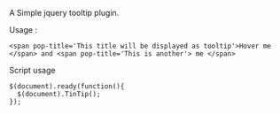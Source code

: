 
A Simple jquery tooltip plugin.

Usage : 

    <span pop-title='This title will be displayed as tooltip'>Hover me </span> and <span pop-title='This is another'> me </span>

Script usage 

    $(document).ready(function(){
      $(document).TinTip();
    });
       


